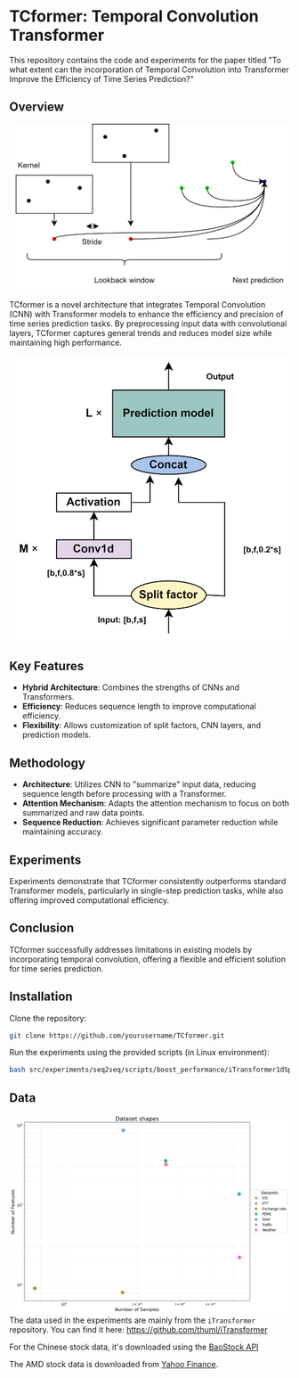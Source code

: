 # TCformer: Temporal Convolution Transformer

This repository contains the code and experiments for the paper titled "To what extent can the incorporation of Temporal Convolution into Transformer Improve the Efficiency of Time Series Prediction?"

## Overview

![overview](./images/AttentionInTCformer.drawio.png)

TCformer is a novel architecture that integrates Temporal Convolution (CNN) with Transformer models to enhance the efficiency and precision of time series prediction tasks. By preprocessing input data with convolutional layers, TCformer captures general trends and reduces model size while maintaining high performance.

![structure](./images/StructureDiagram.drawio.png)


## Key Features

- **Hybrid Architecture**: Combines the strengths of CNNs and Transformers.
- **Efficiency**: Reduces sequence length to improve computational efficiency.
- **Flexibility**: Allows customization of split factors, CNN layers, and prediction models.


## Methodology

- **Architecture**: Utilizes CNN to "summarize" input data, reducing sequence length before processing with a Transformer.
- **Attention Mechanism**: Adapts the attention mechanism to focus on both summarized and raw data points.
- **Sequence Reduction**: Achieves significant parameter reduction while maintaining accuracy.

## Experiments

Experiments demonstrate that TCformer consistently outperforms standard Transformer models, particularly in single-step prediction tasks, while also offering improved computational efficiency.

## Conclusion

TCformer successfully addresses limitations in existing models by incorporating temporal convolution, offering a flexible and efficient solution for time series prediction.

## Installation

Clone the repository:
 ```bash
 git clone https://github.com/yourusername/TCformer.git
 ```

Run the experiments using the provided scripts (in Linux environment):
```bash
bash src/experiments/seq2seq/scripts/boost_performance/iTransformer1dSplit-compare.sh
```
## Data

![data](./images/dataset-shape.png)
The data used in the experiments are mainly from the `iTransformer` repository. You can find it here: https://github.com/thuml/iTransformer

For the Chinese stock data, it's downloaded using the [BaoStock API](http://baostock.com/baostock/index.php/%E9%A6%96%E9%A1%B5)

The AMD stock data is downloaded from [Yahoo Finance](https://finance.yahoo.com/quote/AMD/history?p=AMD).